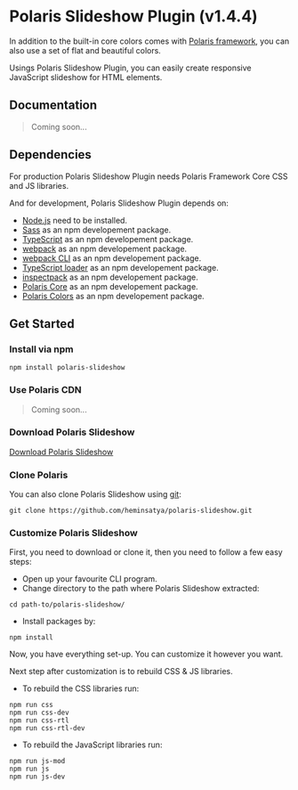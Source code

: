 # Polaris Slideshow Plugin (v1.4.4)

In addition to the built-in core colors comes with [Polaris framework](https://github.com/heminsatya/polaris-core), you can also use a set of flat and beautiful colors.

Usings Polaris Slideshow Plugin, you can easily create responsive JavaScript slideshow for HTML elements.


## Documentation

> Coming soon...


## Dependencies

For production Polaris Slideshow Plugin needs Polaris Framework Core CSS and JS libraries.

And for development, Polaris Slideshow Plugin depends on:

* [Node.js](https://nodejs.org/en/) need to be installed.
* [Sass](https://www.npmjs.com/package/sass) as an npm developement package.
* [TypeScript](https://www.npmjs.com/package/typescript) as an npm developement package.
* [webpack](https://www.npmjs.com/package/webpack) as an npm developement package.
* [webpack CLI](https://www.npmjs.com/package/webpack-cli) as an npm developement package.
* [TypeScript loader](https://www.npmjs.com/package/ts-loader) as an npm developement package.
* [inspectpack](https://www.npmjs.com/package/inspectpack) as an npm developement package.
* [Polaris Core](https://www.npmjs.com/package/polaris-core) as an npm developement package.
* [Polaris Colors](https://github.com/heminsatya/polaris-colors) as an npm developement package.


## Get Started

### Install via npm

```
npm install polaris-slideshow
```


### Use Polaris CDN

> Coming soon...


### Download Polaris Slideshow

[Download Polaris Slideshow](https://github.com/heminsatya/polaris-slideshow/releases)


### Clone Polaris

You can also clone Polaris Slideshow using [git](https://git-scm.com/):

```
git clone https://github.com/heminsatya/polaris-slideshow.git
```


### Customize Polaris Slideshow

First, you need to download or clone it, then you need to follow a few easy steps:

* Open up your favourite CLI program.
* Change directory to the path where Polaris Slideshow extracted:
```
cd path-to/polaris-slideshow/
```
* Install packages by:
```
npm install
```

Now, you have everything set-up. You can customize it however you want.

Next step after customization is to rebuild CSS & JS libraries.

* To rebuild the CSS libraries run:
```
npm run css
npm run css-dev
npm run css-rtl
npm run css-rtl-dev
```

* To rebuild the JavaScript libraries run:
```
npm run js-mod
npm run js
npm run js-dev
```
